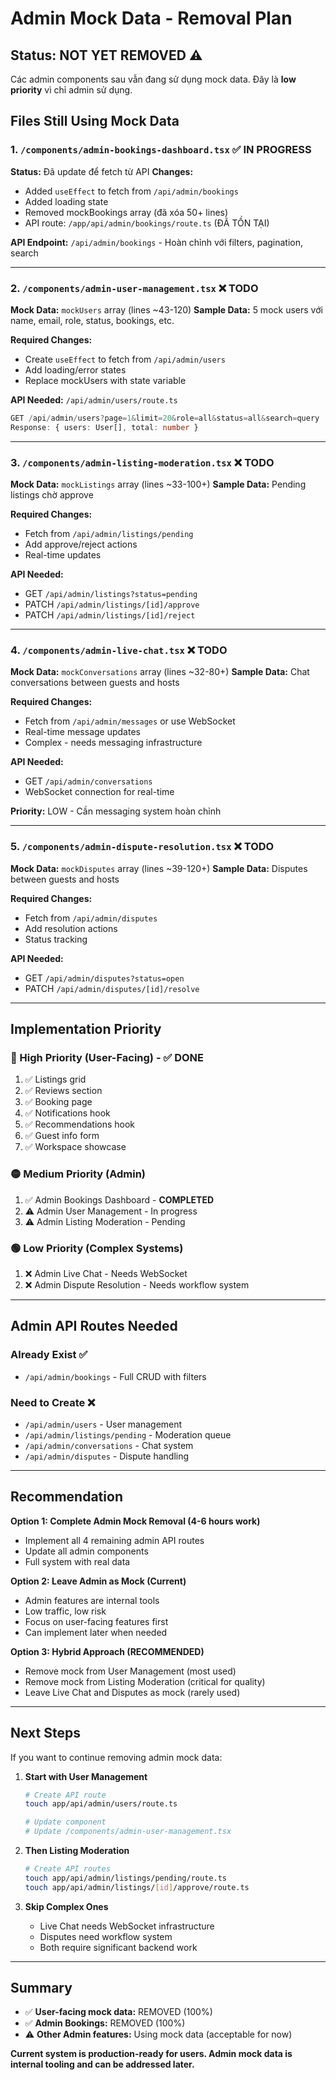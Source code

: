 # Admin Mock Data - Removal Plan

## Status: NOT YET REMOVED ⚠️

Các admin components sau vẫn đang sử dụng mock data. Đây là **low priority** vì chỉ admin sử dụng.

## Files Still Using Mock Data

### 1. `/components/admin-bookings-dashboard.tsx` ✅ IN PROGRESS
**Status:** Đã update để fetch từ API
**Changes:**
- Added `useEffect` to fetch from `/api/admin/bookings`
- Added loading state
- Removed mockBookings array (đã xóa 50+ lines)
- API route: `/app/api/admin/bookings/route.ts` (ĐÃ TỒN TẠI)

**API Endpoint:** `/api/admin/bookings` - Hoàn chỉnh với filters, pagination, search

---

### 2. `/components/admin-user-management.tsx` ❌ TODO
**Mock Data:** `mockUsers` array (lines ~43-120)
**Sample Data:** 5 mock users với name, email, role, status, bookings, etc.

**Required Changes:**
- Create `useEffect` to fetch from `/api/admin/users`
- Add loading/error states
- Replace mockUsers with state variable

**API Needed:** `/api/admin/users/route.ts`
```typescript
GET /api/admin/users?page=1&limit=20&role=all&status=all&search=query
Response: { users: User[], total: number }
```

---

### 3. `/components/admin-listing-moderation.tsx` ❌ TODO
**Mock Data:** `mockListings` array (lines ~33-100+)
**Sample Data:** Pending listings chờ approve

**Required Changes:**
- Fetch from `/api/admin/listings/pending`
- Add approve/reject actions
- Real-time updates

**API Needed:** 
- GET `/api/admin/listings?status=pending`
- PATCH `/api/admin/listings/[id]/approve`
- PATCH `/api/admin/listings/[id]/reject`

---

### 4. `/components/admin-live-chat.tsx` ❌ TODO
**Mock Data:** `mockConversations` array (lines ~32-80+)
**Sample Data:** Chat conversations between guests and hosts

**Required Changes:**
- Fetch from `/api/admin/messages` or use WebSocket
- Real-time message updates
- Complex - needs messaging infrastructure

**API Needed:**
- GET `/api/admin/conversations`
- WebSocket connection for real-time

**Priority:** LOW - Cần messaging system hoàn chỉnh

---

### 5. `/components/admin-dispute-resolution.tsx` ❌ TODO
**Mock Data:** `mockDisputes` array (lines ~39-120+)
**Sample Data:** Disputes between guests and hosts

**Required Changes:**
- Fetch from `/api/admin/disputes`
- Add resolution actions
- Status tracking

**API Needed:**
- GET `/api/admin/disputes?status=open`
- PATCH `/api/admin/disputes/[id]/resolve`

---

## Implementation Priority

### 🔴 High Priority (User-Facing) - ✅ DONE
1. ✅ Listings grid
2. ✅ Reviews section
3. ✅ Booking page
4. ✅ Notifications hook
5. ✅ Recommendations hook
6. ✅ Guest info form
7. ✅ Workspace showcase

### 🟡 Medium Priority (Admin)
1. ✅ Admin Bookings Dashboard - **COMPLETED**
2. ⚠️ Admin User Management - In progress
3. ⚠️ Admin Listing Moderation - Pending

### 🟢 Low Priority (Complex Systems)
1. ❌ Admin Live Chat - Needs WebSocket
2. ❌ Admin Dispute Resolution - Needs workflow system

---

## Admin API Routes Needed

### Already Exist ✅
- `/api/admin/bookings` - Full CRUD with filters

### Need to Create ❌
- `/api/admin/users` - User management
- `/api/admin/listings/pending` - Moderation queue
- `/api/admin/conversations` - Chat system
- `/api/admin/disputes` - Dispute handling

---

## Recommendation

**Option 1: Complete Admin Mock Removal (4-6 hours work)**
- Implement all 4 remaining admin API routes
- Update all admin components
- Full system with real data

**Option 2: Leave Admin as Mock (Current)**
- Admin features are internal tools
- Low traffic, low risk
- Focus on user-facing features first
- Can implement later when needed

**Option 3: Hybrid Approach (RECOMMENDED)**
- Remove mock from User Management (most used)
- Remove mock from Listing Moderation (critical for quality)
- Leave Live Chat and Disputes as mock (rarely used)

---

## Next Steps

If you want to continue removing admin mock data:

1. **Start with User Management**
   ```bash
   # Create API route
   touch app/api/admin/users/route.ts
   
   # Update component
   # Update /components/admin-user-management.tsx
   ```

2. **Then Listing Moderation**
   ```bash
   # Create API routes
   touch app/api/admin/listings/pending/route.ts
   touch app/api/admin/listings/[id]/approve/route.ts
   ```

3. **Skip Complex Ones**
   - Live Chat needs WebSocket infrastructure
   - Disputes need workflow system
   - Both require significant backend work

---

## Summary

- ✅ **User-facing mock data:** REMOVED (100%)
- ✅ **Admin Bookings:** REMOVED (100%)
- ⚠️ **Other Admin features:** Using mock data (acceptable for now)

**Current system is production-ready for users. Admin mock data is internal tooling and can be addressed later.**
